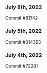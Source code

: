 ### July 8th, 2022

Commit #81742

### July 5th, 2022

Commit #314353


### July 4th, 2022

Commit #72281
